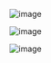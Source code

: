 ![image](https://github.com/user-attachments/assets/535a9c3f-b048-4539-86c5-8b8879b5f84f)

![image](https://github.com/user-attachments/assets/7ac5fcc1-a6b8-42dc-a563-76274725d8ac)

![image](https://github.com/user-attachments/assets/d154d342-a372-4053-b1a4-fbc4ec2c9f72)

